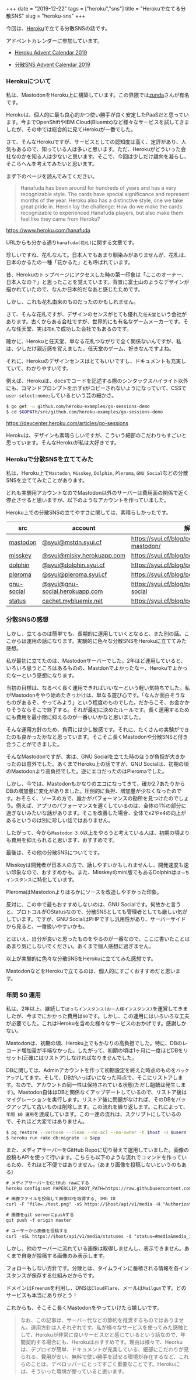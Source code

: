 +++
date = "2019-12-22"
tags = ["heroku","sns"]
title = "Herokuで立てる分散SNS"
slug = "heroku-sns"
+++

今回は、[Heroku](https://heroku.com)で立てる分散SNSの話です。

アドベントカレンダーに参加しています。

- [Heroku Advent Calendar 2019](https://qiita.com/advent-calendar/2019/heroku)

- [分散SNS Advent Calendar 2019](https://adventar.org/calendars/4408)

### Herokuについて

私は、MastodonをHeroku上に構築しています。この界隈では[zunda](https://mastodon.zunda.ninja/@zundan)さんが有名です。

Herokuは、個人的に最も良心的かつ使い勝手が良く安定したPaaSだと思っています。今までOpenShiftやIBM Cloud(Bluemix)など様々なサービスを試してきましたが、その中では総合的に見てHerokuが一番でした。

さて、そんなHerokuですが、サービスとしての認知度は高く、定評があり、人気もあるので、知っている人は多いと思います。ただ、Herokuがどういった会社なのかを知る人は少ないと思います。そこで、今回は少しだけ趣向を凝らし、そこらへんを考えてみたいと思います。

まず下のページを読んでみてください。

> Hanafuda has been around for hundreds of years and has a very recognizable style. The cards have special significance and represent months of the year. Heroku also has a distinctive style, one we take great pride in. Herein lay the challenge: How do we make the cards recognizable to experienced Hanafuda players, but also make them feel like they came from Heroku?

https://www.heroku.com/hanafuda

URLからも分かる通り`hanafuda(花札)`に関する文章です。

珍しいですね、花札なんて。日本人でもあまり馴染みがありませんが、花札は、日本のかるたの一種「花かるた」とも呼ばれています。

昔、Herokuのトップページにアクセスした時の第一印象は「ここのオーナー、日本人なの？」と思ったことを覚えています。背景に富士山のようなデザインが描かれていたので、なんか日本的だなあと感じたためです。

しかし、これも花札由来のものだったのかもしれません。

さて、そんな花札ですが、デザインのセンスがとても優れた`任天堂`という会社があります。古くからある会社ですが、世界的にも有名なゲームメーカーです。そんな任天堂、実は`花札`で成功した会社でもあるのです。

確かに、Herokuと任天堂、単なる花札つながりで全く関係ないんですが、私は、少しだけ親近感を覚えました。任天堂のゲーム、好きなんですよね。

それに、Herokuのデザインセンスはとてもいいですし、ドキュメントも充実していて、わかりやすいです。

例えば、Herokuは、docsでコードを記述する際のシンタックスハイライト以外にも、コマンドプロンプトを示す`$`がコピーされないようになっていて、CSSで`user-select:none;`しているという芸の細かさ。

```sh
$ go get -u github.com/heroku-examples/go-sessions-demo
$ cd $GOPATH/src/github.com/heroku-examples/go-sessions-demo
```

https://devcenter.heroku.com/articles/go-sessions

Herokuは、デザインも素晴らしいですが、こういう細部のこだわりもすごいと思っています。そんなHerokuが私は大好きです。

### Herokuで分散SNSを立ててみた

私は、Heroku上で`Mastodon`, `Misskey`, `Dolphin`, `Pleroma`, `GNU Social`などの分散SNSを立ててみたことがあります。

どれも実験用アカウントなのでMastodon以外のサーバーは費用面の関係で近く停止させると思いますが、以下のようなアカウントを作っていました。

Heroku上での分散SNSの立てやすさに関しては、素晴らしかったです。

|src|account|解説記事|
|---|---|---|
|[mastodon](https://github.com/tootsuite/mastodon)|[@syui@mstdn.syui.cf](https://mstdn.syui.cf/@syui)|https://syui.cf/blog/post/2017/04/01/heroku-mastodon/
|[misskey](https://github.com/syuilo/misskey)|[@syui@misky.herokuapp.com](https://misky.herokuapp.com/@syui)|https://syui.cf/blog/post/2019/04/04/misskey|
|[dolphin](https://github.com/syuilo/dolphin)| [@syui@dolphin.syui.cf](https://dolphin.syui.cf/@syui)|https://syui.cf/blog/post/2019/11/16/dolphin/
|[pleroma](https://git.pleroma.social/pleroma/pleroma)|[@syui@pleroma.syui.cf](https://pleroma.syui.cf/@syui)|https://syui.cf/blog/post/2019/04/04/pleroma/|
|[gnu-social](https://git.gnu.io/dansup/gnu-social)|[@syui@gnu-social.herokuapp.com](https://gnu-social.herokuapp.com/syui)|https://syui.cf/blog/post/2019/03/25/gnu-social|
|[status](https://github.com/CachetHQ/Cachet)|[cachet.mybluemix.net](https://cachet.mybluemix.net)|https://syui.cf/blog/post/2019/04/01/cachet|

### 分散SNSの感想

しかし、立てるのは簡単でも、長期的に運用していくとなると、また別の話。ここからは運用の話になります。実験的に色々な分散SNSをHerokuに立ててみた感想。

私が最初に立てたのは、Mastodonサーバーでした。2年ほど運用していると、いろいろ思うところはあるものの、Mastdonでよかったなー、Herokuでよかったなーという感想になります。

当初の目標は、なるべく長く運用できればいいなーという軽い気持ちでした。私がMastodonをやり始めたきっかけは、単なる遊び心です。「なんか面白そうなものがあるぞ、やってみよう」という程度のものでした。だからこそ、お金かかりそうならそこで終了する。それが最初に決めたルールです。長く運用するためにも費用を最小限に抑えるのが一番いいかなと思いました。

そんな運用方針のため、負荷には少し敏感です。それに、たくさんの実験ができたのも良かったかなと思っています。そこそこ長くMastodonや分散SNSと付き合うことができました。

そんなMastodonですが、実は、GNU Socialを立てた時のほうが負担が大きかったのは意外でした。あくまでHeroku上の話ですが、GNU Socialは、初期の頃のMastodonより高負担でした。逆にエコだったのはPleromaでした。

しかし、今では、Mastodonもかなりのエコになってきて、確か2.7あたりからDBの増加量に変化がありました。圧倒的に負担、増加量が少なくなったのです。おそらく、ソースの方で、誰かがパフォーマンスの勘所を見つけたのでしょう。例えば、アプリのパフォーマンスを遅くしているのは、全体の1%の部分に過ぎないみたいな話があります。そこを改善した場合、全体でx2やx4の向上があるというのは別に珍しい話ではありません。

したがって、今から`Mastodon 3.0`以上をやろうと考えている人は、初期の頃よりも費用を抑えられると思います、おすすめです。

最後は、その他の分散SNSについてです。

Misskeyは開発者が日本人の方で、話しやすいかもしれませんし、開発速度も速い印象なので、おすすめかも。また、Misskeyのmini版でもあるDolphinは`ぼっちインスタンス`に特化しています。

PleromaはMastodonよりはるかにソースを改造しやすかった印象。

反対に、この中で最もおすすめしないのは、GNU Socialです。何故かと言うと、プロトコルがOStatusなので、分散SNSとしても管理者としても厳しい気がしています。ですが、GNU SocialはPHPですし汎用性があり、サーバーサイドから見ると、一番扱いやすいかも。

とはいえ、自分が良いと思ったものをやるのが一番なので、ここに書いたことはあまり気にしないでください。あくまで個人感想に過ぎません。

以上が実験的に色々な分散SNSをHerokuに立ててみた感想です。

MastodonなどをHerokuで立てるのは、個人的にすごくおすすめだと思います。

### 年間 $0 運用

私は、2年以上、継続して`ぼっちインスタンス(お一人様インスタンス)`を運営してきましたが、今までにかかった費用は`$0`です。しかし、この運用にはいろいろな工夫が必要でした。これはHerokuを含めた様々なサービスのおかげです。感謝しかない。

Mastodonは、初期の頃、Heroku上でもかなりの高負担でした。特に、DBのレコード増加量が半端なかった。したがって、初期の頃は1ヶ月に一度ほどDBをリセット(正確にはリストア)しなければなりませんでした。

DBに関しては、Adminアカウントを作って初期設定を終えた時点のものを`バックアップ`してます。そして、DBがいっぱいになった時点で、そこにリストアします。なので、アカウントの同一性は保持されている状態(ただし齟齬は発生します)。Mastodon自体はDBと関係なくアップデートしているので、リストア後はマイグレーションを実行します。リストア後に問題がなければ、そのDBをバックアップして古いものは削除します。この流れを繰り返します。これによって、`年間 $0 運用`を達成しています。この一連の流れは、スクリプトにしているので、それほど大変ではありません。

```sh
$ pg_restore --verbose --clean --no-acl --no-owner -h $host -U $usern -d $database ./backup_db.dump
$ heroku run rake db:migrate -a $app
```

また、メディアサーバーをGitHub Repoに切り替えて運用していました。画像の投稿もAPIを使って行います。こちらも以下のような流れでコマンドを作っているため、それほど不便ではありません。(あまり画像を投稿しないというのもある)

```sh:メディアサーバー運用.txt
# メディアサーバーをGitHub rawにする
heroku config:set PAPERCLIP_ROOT_PATH=https://raw.githubusercontent.com/$USER/$REPO/master/img/mastodon

# 画像ファイルを投稿して画像IDを取得する, IMG_ID
curl -F "file=./test.png" -sS https://$host/api/v1/media -H "Authorization: Bearer $access_token"| jq -r .id

# 画像をgit serverにpushする
git push -f origin master

# ユーザーから画像を投稿する
curl -sSL https://$host/api/v1/media/statuses -d "status=#media&media_ids[]=${IMG_ID}" -H "Authorization: Bearer $access_token"
```

しかし、他のサーバーに流れている画像は取得しませんし、表示できません。あくまで自身が投稿する画像のみ表示します。

フォローもしない方針です。分散とは、タイムラインに蓄積される情報を各インスタンスが保存する仕組みだからです。

ドメインは`Freenom`を利用し、DNSは`CloudFlare`、メールは`Mailgun`です。どのサービスも本当にありがとう！

これからも、そこそこ長くMastodonをやっていけたら嬉しいです。

> なお、この記事は、サーバー代などの節約を推奨するものではありません。運用方針は人それぞれです。私が様々なサービスを使ってみた感触として、Herokuが非常に良いサービスだと感じているという話なので、年間契約する場合にも、Herokuはおすすめです。理由は様々で、Heorkuは、デプロイが簡単、ドキュメントが充実している、細部にこだわりが見られる、費用が安い、無料で使い勝手を試せる環境が存在するなど、これらのことは、デベロッパーにとってすごく重要なことです。Herokuには、そういった環境が整っていると思います。

